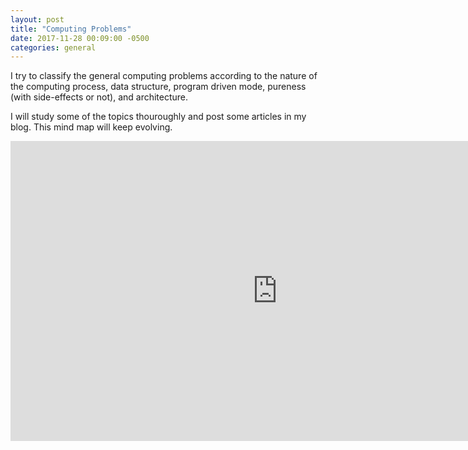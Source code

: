 ```yaml
---
layout: post
title: "Computing Problems"
date: 2017-11-28 00:09:00 -0500
categories: general
---
```


I try to classify the general computing problems according to the nature of the computing process, data structure, program driven mode, pureness (with side-effects or not), and architecture.

I will study some of the topics thouroughly and post some articles in my blog.  This mind map will keep evolving.

<iframe width='853' height='480' src='https://embed.coggle.it/diagram/WjdC6Go4uAAB8-ML/86f5f3dee5f76635d148321c41f6fb9225981fa340d859e0b3ce27a9a7ef623b' frameborder='0' allowfullscreen></iframe>
